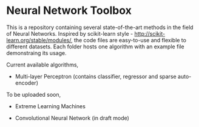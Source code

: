 Neural Network Toolbox
======================


This is a repository containing several state-of-the-art methods in the field of Neural Networks. Inspired by 
scikit-learn style - http://scikit-learn.org/stable/modules/, the code files are easy-to-use and 
flexible to different datasets. Each folder hosts one algorithm with an example file demonstraing its usage. 

Current available algorithms,

  + Multi-layer Perceptron (contains classifier, regressor and sparse auto-encoder)

To be uploaded soon,

  + Extreme Learning Machines

  + Convolutional Neural Network (in draft mode)
